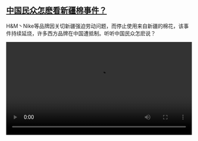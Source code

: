 <!--1617005823000-->
[中国民众怎麽看新疆棉事件？](https://www.dw.com/zh/%E4%B8%AD%E5%9B%BD%E6%B0%91%E4%BC%97%E6%80%8E%E9%BA%BD%E7%9C%8B%E6%96%B0%E7%96%86%E6%A3%89%E4%BA%8B%E4%BB%B6%EF%BC%9F/a-57036591)
------

<p>H&M丶Nike等品牌因关切新疆强迫劳动问题，而停止使用来自新疆的棉花，该事件持续延烧，许多西方品牌在中国遭抵制。听听中国民众怎麽说？</small></p><video src="https://tvdownloaddw-a.akamaihd.net/dwtv_video/flv/vdt_zh/2021/bchi210329_001_ecfb7xj-cotton_sd_sor.mp4" controls style="width:100%"></video>
